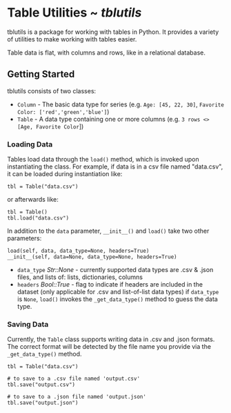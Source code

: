 # Table Utilities ~ *tblutils*

tblutils is a package for working with tables in Python. It provides a variety of utilities to make working with tables easier.

Table data is flat, with columns and rows, like in a relational database.

## Getting Started

tblutils consists of two classes:
* `Column` - The basic data type for series (e.g. `Age: [45, 22, 30]`, `Favorite Color: ['red','green','blue']`)
* `Table` - A data type containing one or more columns (e.g. `3 rows <> [Age, Favorite Color`])


### Loading Data
Tables load data through the `load()` method, which is invoked upon instantiating the class.
For example, if data is in a csv file named "data.csv", it can be loaded during instantiation like:
```
tbl = Table("data.csv")
```
or afterwards like:
```
tbl = Table()
tbl.load("data.csv")
```

In addition to the `data` parameter, `__init__()` and `load()` take two other parameters:
```
load(self, data, data_type=None, headers=True)
__init__(self, data=None, data_type=None, headers=True)
```
* `data_type` *Str::None* - currently supported data types are .csv & .json files, and lists of: lists, dictionaries, columns
* `headers` *Bool::True* - flag to indicate if headers are included in the dataset (only applicable for .csv and list-of-list data types)
if `data_type` is `None`, `load()` invokes the `_get_data_type()` method to guess the data type.


### Saving Data
Currently, the `Table` class supports writing data in .csv and .json formats. The correct format will be detected by the file name you provide via the `_get_data_type()` method.
```
tbl = Table("data.csv")

# to save to a .csv file named 'output.csv'
tbl.save("output.csv")

# to save to a .json file named 'output.json'
tbl.save("output.json")
```
